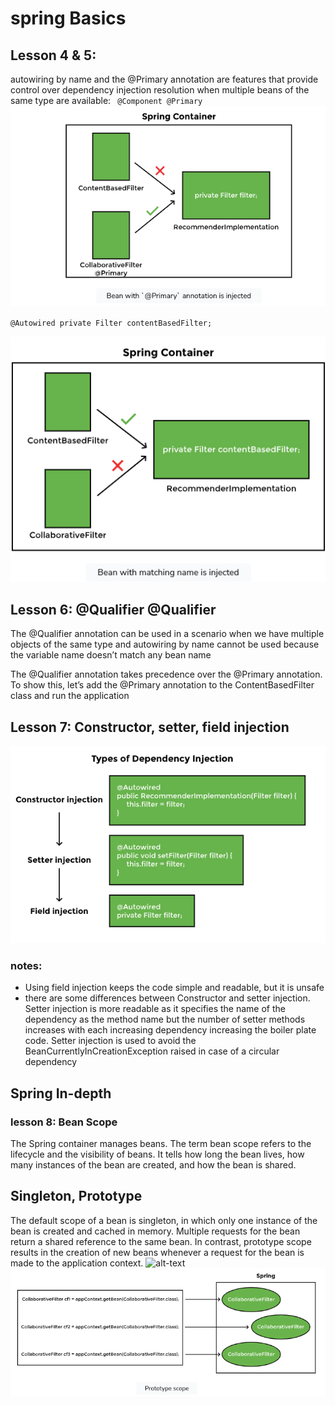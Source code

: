 # spring Basics

## Lesson 4 & 5:
 autowiring by name and the @Primary annotation
 are features that provide control over dependency 
 injection resolution when multiple beans of the same type are available:
`
 @Component
 @Primary`
![alt-text](./imgs/primary.png "optional-title")

``@Autowired
 private Filter contentBasedFilter;``

![alt-text](./imgs/prioritybyname.png "optional-title")

## Lesson 6: @Qualifier @Qualifier

The @Qualifier annotation can be used in a scenario when we have multiple objects of the same type and autowiring by name cannot be used because the variable name doesn’t match any bean name

The @Qualifier annotation takes precedence over the @Primary annotation. To show this, let’s add the @Primary annotation to the ContentBasedFilter class and run the application

## Lesson 7: Constructor, setter, field injection 

![alt-text](./imgs/injectionType.png "optional-title")

### notes:

*   Using field injection keeps the code simple and readable, but it is unsafe
*   there are some differences between Constructor and setter injection. Setter injection is more readable as it specifies the name of the dependency as the method name but the number of setter methods increases with each increasing dependency increasing the boiler plate code. Setter injection is used to avoid the BeanCurrentlyInCreationException raised in case of a circular dependency

## Spring In-depth
### lesson 8: Bean Scope
The Spring container manages beans. The term bean scope refers to the lifecycle and the visibility of beans. It tells how long the bean lives, how many instances of the bean are created, and how the bean is shared.
## **Singleton**, **Prototype**
The default scope of a bean is singleton, in which only one instance of the bean is created and cached in memory. Multiple requests for the bean return a shared reference to the same bean. In contrast, prototype scope results in the creation of new beans whenever a request for the bean is made to the application context.
![alt-text](https://refactoring.guru/images/patterns/content/singleton/singleton.png?id=108a0b9b5ea5c4426e0afa4504491d6f "Singleton")
![alt-text](./imgs/prototype.png "**_Prototype_**")

